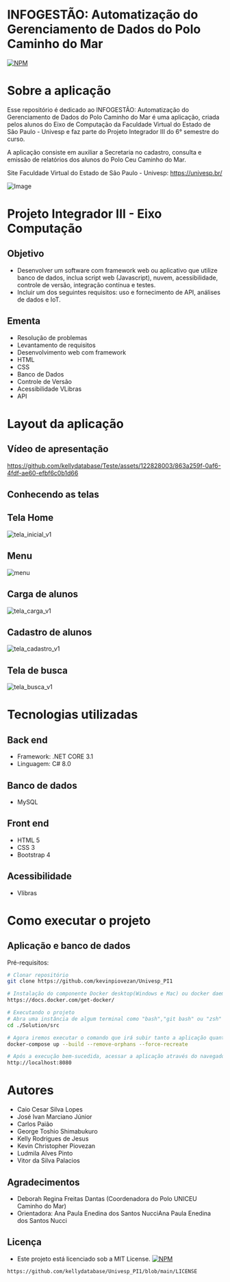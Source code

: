# INFOGESTÃO: Automatização do Gerenciamento de Dados do Polo Caminho do Mar

[![NPM](https://img.shields.io/npm/l/react)](https://github.com/kellydatabase/Univesp_PI3/blob/main/LICENSE) 

# Sobre a aplicação
Esse repositório é dedicado ao INFOGESTÃO: Automatização do Gerenciamento de Dados do Polo Caminho do Mar é uma aplicação, criada pelos alunos do Eixo de Computação da Faculdade Virtual do Estado de São Paulo - Univesp e faz parte do Projeto Integrador III do 6° semestre do curso.

A aplicação consiste em auxiliar a Secretaria no cadastro, consulta e emissão de relatórios dos alunos do Polo Ceu Caminho do Mar.

Site Faculdade Virtual do Estado de São Paulo - Univesp: https://univesp.br/


![Image](https://github.com/user-attachments/assets/3b8643d1-9901-4448-b761-21b9d03996f8)


# Projeto Integrador III -  Eixo Computação
## Objetivo
- Desenvolver um software com framework web ou aplicativo que utilize banco de dados, inclua script web (Javascript), nuvem, acessibilidade, controle de versão, integração contínua e testes.
- Incluir um dos seguintes requisitos: uso e fornecimento de API, análises de dados e IoT.
  
## Ementa
- Resolução de problemas
- Levantamento de requisitos
- Desenvolvimento web com framework
- HTML
- CSS
- Banco de Dados
- Controle de Versão
- Acessibilidade VLibras
- API


# Layout da aplicação

## Vídeo de apresentação

https://github.com/kellydatabase/Teste/assets/122828003/863a259f-0af6-4fdf-ae60-efbf6c0b1d66

## Conhecendo as telas
## Tela Home
![tela_inicial_v1](https://github.com/kellydatabase/Teste/assets/122828003/ad4149cf-58a4-456b-b1c3-5b9523fb62d0)

## Menu
![menu](https://github.com/kellydatabase/Teste/assets/122828003/864f7e7b-751e-4571-aee8-5d094854a9a5)

## Carga de alunos
![tela_carga_v1](https://github.com/kellydatabase/Teste/assets/122828003/bb3f52f5-478e-43f3-9d31-2d55399f37fa)

## Cadastro de alunos
![tela_cadastro_v1](https://github.com/kellydatabase/Teste/assets/122828003/f3d9e5aa-e9d8-45a4-bf6a-94df41275b1f)

## Tela de busca
![tela_busca_v1](https://github.com/kellydatabase/Teste/assets/122828003/19b388aa-673c-4d97-bfa6-f332b701b195)



# Tecnologias utilizadas
## Back end
- Framework: .NET CORE 3.1
- Linguagem: C# 8.0
## Banco de dados
- MySQL
  
## Front end
- HTML 5
- CSS 3
- Bootstrap 4

## Acessibilidade
- Vlibras

# Como executar o projeto

## Aplicação e banco de dados 
Pré-requisitos:

```bash
# Clonar repositório
git clone https://github.com/kevinpiovezan/Univesp_PI1

# Instalação do componente Docker desktop(Windows e Mac) ou docker daemon e docker-compose(Linux):
https://docs.docker.com/get-docker/

# Executando o projeto
# Abra uma instância de algum terminal como "bash","git bash" ou "zsh" dentro da pasta onde foi clonada a aplicação, e navegue até a pasta "src" como no exemplo abaixo:
cd ./Solution/src

# Agora iremos executar o comando que irá subir tanto a aplicação quanto o banco de dados:
docker-compose up --build --remove-orphans --force-recreate

# Após a execução bem-sucedida, acessar a aplicação através do navegador de sua preferência utilizando o seguinte endereço:
http://localhost:8080
```

# Autores

- Caio Cesar Silva Lopes
- José Ivan Marciano Júnior
- Carlos Paião
- George Toshio Shimabukuro
- Kelly Rodrigues de Jesus
- Kevin Christopher Piovezan
- Ludmila Alves Pinto
- Vitor da Silva Palacios  

## Agradecimentos
- Deborah Regina Freitas Dantas (Coordenadora do Polo UNICEU Caminho do Mar)
- Orientadora: Ana Paula Enedina dos Santos NucciAna Paula Enedina dos Santos Nucci

## Licença
- Este projeto está licenciado sob a MIT License. [![NPM](https://img.shields.io/npm/l/react)](https://github.com/kevinpiovezan/Univesp_PI3/blob/main/LICENSE) 
```bash
https://github.com/kellydatabase/Univesp_PI1/blob/main/LICENSE

```

